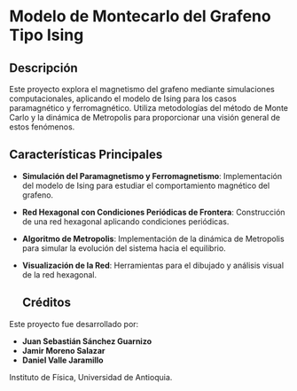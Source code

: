 # Modelo de Montecarlo del Grafeno Tipo Ising

## Descripción
Este proyecto explora el magnetismo del grafeno mediante simulaciones computacionales, aplicando el modelo de Ising para los casos paramagnético y ferromagnético. Utiliza metodologías del método de Monte Carlo y la dinámica de Metropolis para proporcionar una visión general de estos fenómenos.

## Características Principales
- **Simulación del Paramagnetismo y Ferromagnetismo**: Implementación del modelo de Ising para estudiar el comportamiento magnético del grafeno.
- **Red Hexagonal con Condiciones Periódicas de Frontera**: Construcción de una red hexagonal aplicando condiciones periódicas.
- **Algoritmo de Metropolis**: Implementación de la dinámica de Metropolis para simular la evolución del sistema hacia el equilibrio.
- **Visualización de la Red**: Herramientas para el dibujado y análisis visual de la red hexagonal.
  
  ## Créditos
Este proyecto fue desarrollado por:

- **Juan Sebastián Sánchez Guarnizo**
- **Jamir Moreno Salazar**
- **Daniel Valle Jaramillo**

Instituto de Física, Universidad de Antioquia.
